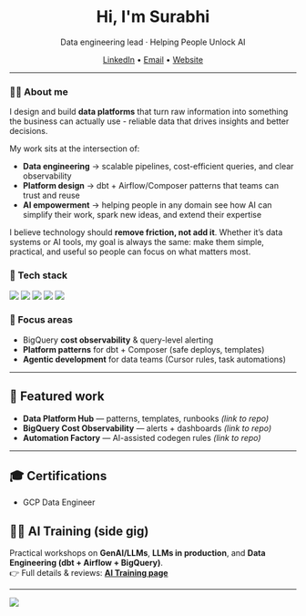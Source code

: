 
<h1 align="center">Hi, I'm Surabhi </h1>
<p align="center">
  Data engineering lead · Helping People Unlock AI 
</p>

<p align="center">
  <a href="https://www.linkedin.com/in/surabhi1407/">LinkedIn</a> •
  <a href="mailto:surabhi.pandey14@gmail.com">Email</a> •
  <a href="https://surabhi1407.github.io">Website</a>
</p>

---

### 👨‍💻 About me
I design and build **data platforms** that turn raw information into something the business can actually use - reliable data that drives insights and better decisions.  

My work sits at the intersection of:
- **Data engineering** → scalable pipelines, cost-efficient queries, and clear observability  
- **Platform design** → dbt + Airflow/Composer patterns that teams can trust and reuse  
- **AI empowerment** → helping people in any domain see how AI can simplify their work, spark new ideas, and extend their expertise  

I believe technology should **remove friction, not add it**. Whether it’s data systems or AI tools, my goal is always the same: make them simple, practical, and useful so people can focus on what matters most.

### 🧰 Tech stack
<p>
  <img src="https://img.shields.io/badge/GCP-blue" />
  <img src="https://img.shields.io/badge/AWS-lightblue" />
  <img src="https://img.shields.io/badge/dbt-Core-orange" />
  <img src="https://img.shields.io/badge/Python-3.x-green" />
  <img src="https://img.shields.io/badge/SQL%20Standard%20SQL-lightgrey" />
</p>

### 🎯 Focus areas
- BigQuery **cost observability** & query-level alerting  
- **Platform patterns** for dbt + Composer (safe deploys, templates)  
- **Agentic development** for data teams (Cursor rules, task automations)

---

## 🔗 Featured work
- **Data Platform Hub** — patterns, templates, runbooks *(link to repo)*
- **BigQuery Cost Observability** — alerts + dashboards *(link to repo)*
- **Automation Factory** — AI-assisted codegen rules *(link to repo)*

---

## 🎓 Certifications
- GCP Data Engineer

## 🧑‍🏫 AI Training (side gig)
Practical workshops on **GenAI/LLMs**, **LLMs in production**, and **Data Engineering (dbt + Airflow + BigQuery)**.  
👉 Full details & reviews: **[AI Training page](https://surabhi1407.github.io/ai-training/)**

---
<img src="https://komarev.com/ghpvc/?username=surabhi1407" />
